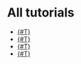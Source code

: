 # All tutorials

* [{#T}](./config-server-for-s3.md)
* [{#T}](./data-migration.md)
* [{#T}](./greenplum-to-clickhouse.md)
* [{#T}](./greenplum-to-postgresql.md)

